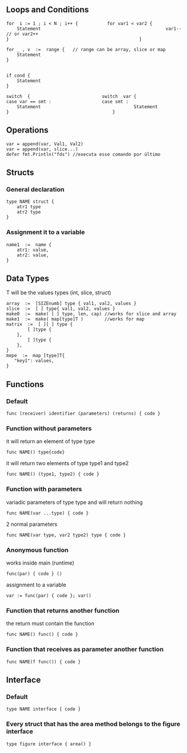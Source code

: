 ## Loops and Conditions

    for  i := 1 ; i < N ; i++ {           for var1 < var2 {
        Statement                                               var1--   // or var2++
    }                                                 }

    for _ , v  :=  range {   // range can be array, slice or map
        Statement  
    }


    if cond {
        Statement
    }

    switch  {                           switch  var {
    case var == smt :                   case smt : 
        Statement                                   Statement
    }                                       }

        

## Operations

    var = append(var, Val1, Val2)
    var = append(var, slice...)
    defer fmt.Println("fds") //executa esse comando por último


## Structs

### General declaration
    type NAME struct { 
        atr1 type
        atr2 type
    }

### Assignment it to a variable
    name1  :=  name {
        atr1: value,
        atr2: value,
    }


## Data Types
T will be the values types (int, slice, struct)

    array  :=  [SIZEnumb] type { val1, val2, values }
    slice  :=  [ ] type{ val1, val2, values }
    make0  :=  make( [ ] type, len, cap) //works for slice and array
    make1  :=  make( map[type]T )        //works for map
    matrix  :=  [ ][ ] type {
            [ ]type {
        },
            [ ]type {
        },
    }
    mepe  :=  map [type]T{          
       "key1": values,
    }


## Functions

### Default
    func (receiver) identifier (parameters) (returns) { code }

### Function without parameters 
it will return an element of type type

    func NAME() type{code}

it will return two elements of type type1 and type2

    func NAME() (type1, type2) { code }

### Function with parameters
variadic parameters of type type and will return nothing

    func NAME(var ...type) { code }

2 normal parameters

    func NAME(var type, var2 type2) type { code }

### Anonymous function
works inside main (runtime)

    func(par) { code } ()

assignment to a variable

    var := func(par) { code }; var()

### Function that returns another function
the return must contain the function

    func NAME() func() { code }

### Function that receives as parameter another function
    func NAME(f func()) { code }

## Interface
### Default
    type NAME interface { code }
### Every struct that has the area method belongs to the figure interface
    type figure interface { area() }
